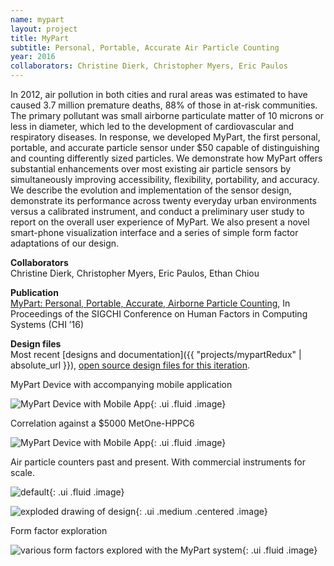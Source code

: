 ```yaml
---
name: mypart
layout: project 
title: MyPart
subtitle: Personal, Portable, Accurate Air Particle Counting
year: 2016
collaborators: Christine Dierk, Christopher Myers, Eric Paulos
---
```



In 2012, air pollution in both cities and rural areas was estimated to have caused 3.7 million premature deaths, 88% of those in at-risk communities. The primary pollutant was small airborne particulate matter of 10 microns or less in diameter, which led to the development of cardiovascular and respiratory diseases. In response, we developed MyPart, the first personal, portable, and accurate particle sensor under $50 capable of distinguishing and counting differently sized particles. We demonstrate how MyPart offers substantial enhancements over most existing air particle sensors by simultaneously improving accessibility, flexibility, portability, and accuracy. We describe the evolution and implementation of the sensor design, demonstrate its performance across twenty everyday urban environments versus a calibrated instrument, and conduct a preliminary user study to report on the overall user experience of MyPart. We also present a novel smart-phone visualization interface and a series of simple form factor adaptations of our design.

**Collaborators**<br>
Christine Dierk, Christopher Myers, Eric Paulos, Ethan Chiou

**Publication**<br>
[MyPart: Personal, Portable, Accurate, Airborne Particle Counting](https://dl.acm.org/citation.cfm?doid=2858036.2858571), In Proceedings of the SIGCHI Conference on Human Factors in Computing Systems (CHI ’16)

**Design files**<br>
Most recent [designs and documentation]({{ "projects/mypartRedux" | absolute_url }}), [open source design files for this iteration](https://github.com/rutian/MyPart/releases/tag/v0.0). 

<div class="ui divider"></div>

MyPart Device with accompanying mobile application

![MyPart Device with Mobile App](https://farm2.staticflickr.com/1582/23938802319_466e7a74ce_b.jpg ){: .ui .fluid .image}

Correlation against a $5000 MetOne-HPPC6 

![MyPart Device with Mobile App](https://farm2.staticflickr.com/1559/24198456402_b44abb48a2_b.jpg ){: .ui .fluid .image}

Air particle counters past and present. With commercial instruments for scale.

![default](https://farm2.staticflickr.com/1590/24224127171_0d80c73364_b.jpg ){: .ui .fluid .image}


![exploded drawing of design](https://farm2.staticflickr.com/1663/24011058040_c566919305_h.jpg){: .ui .medium .centered .image}

Form factor exploration

![various form factors explored with the MyPart system](https://farm2.staticflickr.com/1489/24224136681_e81e1367d0_b.jpg ){: .ui .fluid .image}


